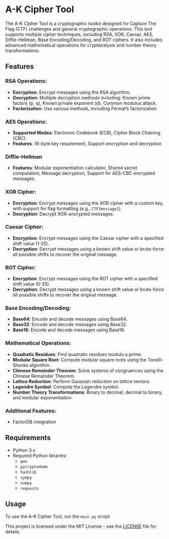 # A-K Cipher Tool

The A-K Cipher Tool is a cryptographic toolkit designed for Capture The Flag (CTF) challenges and general cryptographic operations. This tool supports multiple cipher techniques, including RSA, XOR, Caesar, AES, Diffie-Hellman, Base Encoding/Decoding, and ROT ciphers. It also includes advanced mathematical operations for cryptanalysis and number theory transformations.

## Features

### RSA Operations:
- **Encryption**: Encrypt messages using the RSA algorithm.
- **Decryption**: Multiple decryption methods including: Known prime factors (p, q), Known private exponent (d), Common modulus attack.
- **Factorization**: Use various methods, including Fermat’s factorization.

### AES Operations:
- **Supported Modes**: Electronic Codebook (ECB), Cipher Block Chaining (CBC).
- **Features**: 16-byte key requirement, Support encryption and decryption

### Diffie-Hellman
- **Features**: Modular exponentiation calculator, Shared secret computation, Message decryption, Support for AES-CBC encrypted messages.

### XOR Cipher:
- **Encryption**: Encrypt messages using the XOR cipher with a custom key, with support for flag formatting (e.g., `CTF{message}`).
- **Decryption**: Decrypt XOR-encrypted messages.

### Caesar Cipher:
- **Encryption**: Encrypt messages using the Caesar cipher with a specified shift value (1-25).
- **Decryption**: Decrypt messages using a known shift value or brute-force all possible shifts to recover the original message.

### ROT Cipher:
- **Encryption**: Encrypt messages using the ROT cipher with a specified shift value (0-25).
- **Decryption**: Decrypt messages using a known shift value or brute-force all possible shifts to recover the original message.

### Base Encoding/Decoding:
- **Base64**: Encode and decode messages using Base64.
- **Base32**: Encode and decode messages using Base32.
- **Base16**: Encode and decode messages using Base16.

### Mathematical Operations:
- **Quadratic Residues**: Find quadratic residues modulo a prime.
- **Modular Square Root**: Compute modular square roots using the Tonelli-Shanks algorithm.
- **Chinese Remainder Theorem**: Solve systems of congruences using the Chinese Remainder Theorem.
- **Lattice Reduction**: Perform Gaussian reduction on lattice vectors.
- **Legendre Symbol**: Compute the Legendre symbol.
- **Number Theory Transformations**: Binary to decimal, decimal to binary, and modular exponentiation.

### Additional Features: 
- FactorDB integration

## Requirements

- Python 3.x
- Required Python libraries:
  - `pwn`
  - `pycryptodome`
  - `hashlib`
  - `sympy`
  - `numpy`
  - `requests`

## Usage

To use the A-K Cipher Tool, run the `main.py` script:

This project is licensed under the MIT License - see the [LICENSE](./LICENSE) file for details.
